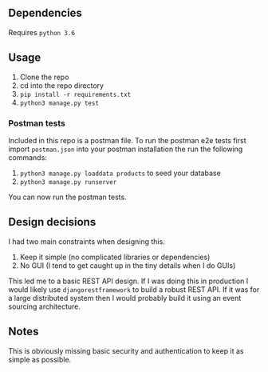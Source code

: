 ## Dependencies

Requires `python 3.6`

## Usage

1. Clone the repo
2. cd into the repo directory
3. `pip install -r requirements.txt`
4. `python3 manage.py test`

### Postman tests

Included in this repo is a postman file. To run the postman e2e tests first import `postman.json` into your postman installation the run the following commands:

1. `python3 manage.py loaddata products` to seed your database
2. `python3 manage.py runserver`

You can now run the postman tests.

## Design decisions

I had two main constraints when designing this.
1. Keep it simple (no complicated libraries or dependencies)
2. No GUI (I tend to get caught up in the tiny details when I do GUIs)

This led me to a basic REST API design. If I was doing this in production I would likely use `djangorestframework` to build a robust REST API. If it was for a large distributed system then I would probably build it using an event sourcing architecture.

## Notes

This is obviously missing basic security and authentication to keep it as simple as possible.
